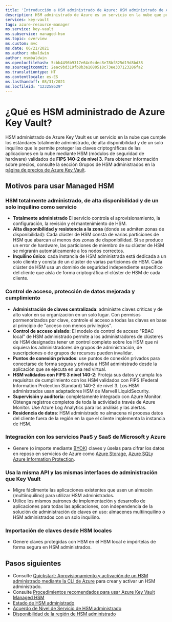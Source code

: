 ```yaml
---
title: 'Introducción a HSM administrado de Azure: HSM administrado de Azure | Microsoft Docs'
description: HSM administrado de Azure es un servicio en la nube que protege las claves criptográficas de las aplicaciones en la nube.
services: key-vault
tags: azure-resource-manager
ms.service: key-vault
ms.subservice: managed-hsm
ms.topic: overview
ms.custom: mvc
ms.date: 06/21/2021
ms.author: mbaldwin
author: msmbaldwin
ms.openlocfilehash: 5cbb4496b9317e64c0cdec8e78bf825d19d8bd38
ms.sourcegitcommit: 2eac9bd319fb8b3a1080518c73ee337123286fa2
ms.translationtype: HT
ms.contentlocale: es-ES
ms.lasthandoff: 08/31/2021
ms.locfileid: "123258629"
---
```

# <a name="what-is-azure-key-vault-managed-hsm"></a>¿Qué es HSM administrado de Azure Key Vault?

HSM administrado de Azure Key Vault es un servicio en la nube que cumple los estándares totalmente administrado, de alta disponibilidad y de un solo inquilino que le permite proteger las claves criptográficas de las aplicaciones en la nube mediante HSM (módulos de seguridad de hardware) validados de **FIPS 140-2 de nivel 3**. Para obtener información sobre precios, consulte la sección Grupos de HSM administrados en la [página de precios de Azure Key Vault](https://azure.microsoft.com/pricing/details/key-vault/). 

## <a name="why-use-managed-hsm"></a>Motivos para usar Managed HSM

### <a name="fully-managed-highly-available-single-tenant-hsm-as-a-service"></a>HSM totalmente administrado, de alta disponibilidad y de un solo inquilino como servicio

- **Totalmente administrado** El servicio controla el aprovisionamiento, la configuración, la revisión y el mantenimiento de HSM. 
- **Alta disponibilidad y resistencia a la zona** (donde se admiten zonas de disponibilidad): Cada clúster de HSM consta de varias particiones de HSM que abarcan al menos dos zonas de disponibilidad. Si se produce un error de hardware, las particiones de miembro de su clúster de HSM se migrarán automáticamente a los nodos correctos.
- **Inquilino único**: cada instancia de HSM administrada está dedicada a un solo cliente y consta de un clúster de varias particiones de HSM. Cada clúster de HSM usa un dominio de seguridad independiente específico del cliente que aísla de forma criptográfica el clúster de HSM de cada cliente.


### <a name="access-control-enhanced-data-protection--compliance"></a>Control de acceso, protección de datos mejorada y cumplimiento

- **Administración de claves centralizada**: administre claves críticas y de alto valor en su organización en un solo lugar. Con permisos pormenorizados por clave, controle el acceso a todas las claves en base al principio de "acceso con menos privilegios".
- **Control de acceso aislado**: El modelo de control de acceso "RBAC local" de HSM administrado permite a los administradores de clústeres de HSM designados tener un control completo sobre los HSM que ni siquiera los administradores de grupos de administración, de suscripciones o de grupos de recursos pueden invalidar.
- **Puntos de conexión privados**: use puntos de conexión privados para conectarse de forma segura y privada a HSM administrado desde la aplicación que se ejecuta en una red virtual.
- **HSM validados con FIPS 3 nivel 140-2**: Proteja sus datos y cumpla los requisitos de cumplimiento con los HSM validados con FIPS (Federal Information Protection Standard) 140-2 de nivel 3. Los HSM administrados usan adaptadores HSM de Marvell LiquidSecurity.
- **Supervisión y auditoría**: completamente integrado con Azure Monitor. Obtenga registros completos de toda la actividad a través de Azure Monitor. Use Azure Log Analytics para los análisis y las alertas.
- **Residencia de datos**: HSM administrado no almacena ni procesa datos del cliente fuera de la región en la que el cliente implementa la instancia de HSM.

### <a name="integrated-with-azure-and-microsoft-paassaas-services"></a>Integración con los servicios PaaS y SaaS de Microsoft y Azure 

- Genere (o importe mediante [BYOK](hsm-protected-keys-byok.md)) claves y úselas para cifrar los datos en reposo en servicios de Azure como [Azure Storage](../../storage/common/customer-managed-keys-overview.md), [Azure SQL](../../azure-sql/database/transparent-data-encryption-byok-overview.md)y [Azure Information Protection](/azure/information-protection/byok-price-restrictions).

### <a name="uses-same-api-and-management-interfaces-as-key-vault"></a>Usa la misma API y las mismas interfaces de administración que Key Vault

- Migre fácilmente las aplicaciones existentes que usen un almacén (multiinquilino) para utilizar HSM administrados.
- Utilice los mismos patrones de implementación y desarrollo de aplicaciones para todas las aplicaciones, con independencia de la solución de administración de claves en uso: almacenes multiinquilino o HSM administrados con un solo inquilino.

### <a name="import-keys-from-your-on-premise-hsms"></a>Importación de claves desde HSM locales

- Genere claves protegidas con HSM en el HSM local e impórtelas de forma segura en HSM administrados.

## <a name="next-steps"></a>Pasos siguientes
- Consulte [Quickstart: Aprovisionamiento y activación de un HSM administrado mediante la CLI de Azure](quick-create-cli.md) para crear y activar un HSM administrado.
- Consulte [Procedimientos recomendados para usar Azure Key Vault Managed HSM](best-practices.md)
- [Estado de HSM administrado](https://status.azure.com)
- [Acuerdo de Nivel de Servicio de HSM administrado](https://azure.microsoft.com/support/legal/sla/key-vault-managed-hsm/v1_0/)
- [Disponibilidad de la región de HSM administrado](https://azure.microsoft.com/global-infrastructure/services/?products=key-vault)
